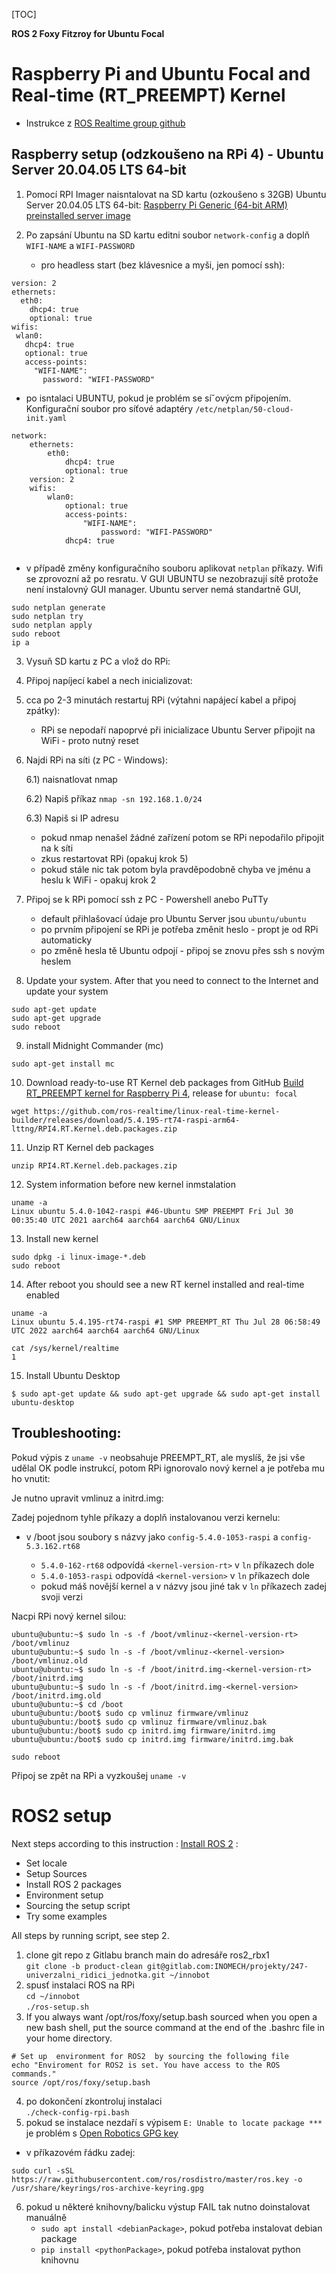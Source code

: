 [TOC]


**ROS 2 Foxy Fitzroy for Ubuntu Focal**

<div id="RT_PREEMPT">

# Raspberry Pi and Ubuntu Focal and Real-time (RT_PREEMPT) Kernel 
- Instrukce z [ROS Realtime group github](https://github.com/ros-realtime/linux-real-time-kernel-builder/tree/v5.4.106-rt54-raspi-arm64-lttng-Latest#deploy-new-kernel-on-raspberry-pi4)
  
## Raspberry setup (odzkoušeno na RPi 4) - Ubuntu Server 20.04.05 LTS 64-bit

1) Pomocí RPI Imager naisntalovat na SD kartu (ozkoušeno s 32GB) Ubuntu Server 20.04.05 LTS 64-bit: [Raspberry Pi Generic (64-bit ARM) preinstalled server image](https://cdimage.ubuntu.com/releases/focal/release/ubuntu-20.04.5-preinstalled-server-arm64+raspi.img.xz) 

2) Po zapsání Ubuntu na SD kartu editni soubor `network-config` a doplň `WIFI-NAME` a `WIFI-PASSWORD`
    - pro headless start (bez klávesnice a myši, jen pomocí ssh):

```
version: 2
ethernets:
  eth0:
    dhcp4: true
    optional: true
wifis:
 wlan0:
   dhcp4: true
   optional: true
   access-points:
     "WIFI-NAME":
       password: "WIFI-PASSWORD"

```
  - po isntalaci UBUNTU, pokud je problém se síˇovýcm připojením. Konfigurační soubor pro síťové adaptéry `/etc/netplan/50-cloud-init.yaml`
```
network:
    ethernets:
        eth0:
            dhcp4: true
            optional: true
    version: 2
    wifis:
        wlan0:
            optional: true
            access-points:
                "WIFI-NAME":
                    password: "WIFI-PASSWORD"
            dhcp4: true


```
  - v případě změny konfiguračního souboru aplikovat `netplan` příkazy. Wifi se zprovozní až po resratu. V GUI UBUNTU se nezobrazují sítě protože není instalovný GUI manager. Ubuntu server nemá standartně GUI,
```
sudo netplan generate
sudo netplan try
sudo netplan apply
sudo reboot
ip a
```

3) Vysuň SD kartu z PC a vlož do RPi: 

4) Připoj napíjecí kabel a nech inicializovat:

5) cca po 2-3 minutách restartuj RPi (výtahni napájecí kabel a připoj zpátky):
    - RPi se nepodaří napoprvé při inicializace Ubuntu Server připojit na WiFi - proto nutný reset


6) Najdi RPi na síti (z PC - Windows): 

     6.1) naisnatlovat nmap

     6.2) Napiš příkaz `nmap -sn 192.168.1.0/24`

     6.3) Napiš si IP adresu
     - pokud nmap nenašel žádné zařízení potom se RPi nepodařilo připojit na k síti 
     - zkus restartovat RPi (opakuj krok 5)
     - pokud stále nic tak potom byla pravděpodobně chyba ve jménu a heslu k WiFi - opakuj krok 2

7) Připoj se k RPi pomocí ssh z PC - Powershell anebo PuTTy 
    - default přihlašovací údaje pro Ubuntu Server jsou `ubuntu/ubuntu`
    - po prvním připojení se RPi je potřeba změnit heslo - propt je od RPi automaticky
    - po změně hesla tě Ubuntu odpojí - připoj se znovu přes ssh s novým heslem  
8) Update your system. After that you need to connect to the Internet and update your system
```
sudo apt-get update 
sudo apt-get upgrade
sudo reboot
```
9) install Midnight Commander (mc) 
```
sudo apt-get install mc
```
10) Download ready-to-use RT Kernel deb packages from GitHub [Build RT_PREEMPT kernel for Raspberry Pi 4](https://github.com/ros-realtime/linux-real-time-kernel-builder/releases), release for `ubuntu: focal`
```
wget https://github.com/ros-realtime/linux-real-time-kernel-builder/releases/download/5.4.195-rt74-raspi-arm64-lttng/RPI4.RT.Kernel.deb.packages.zip
```
11) Unzip RT Kernel deb packages 
```
unzip RPI4.RT.Kernel.deb.packages.zip
```
12) System information before new kernel inmstalation
```
uname -a
Linux ubuntu 5.4.0-1042-raspi #46-Ubuntu SMP PREEMPT Fri Jul 30 00:35:40 UTC 2021 aarch64 aarch64 aarch64 GNU/Linux
```
13) Install new kernel
```
sudo dpkg -i linux-image-*.deb
sudo reboot
```
14) After reboot you should see a new RT kernel installed and real-time enabled
```
uname -a
Linux ubuntu 5.4.195-rt74-raspi #1 SMP PREEMPT_RT Thu Jul 28 06:58:49 UTC 2022 aarch64 aarch64 aarch64 GNU/Linux

cat /sys/kernel/realtime
1
```
15) Install Ubuntu Desktop 
```
$ sudo apt-get update && sudo apt-get upgrade && sudo apt-get install ubuntu-desktop
```

## Troubleshooting: 

Pokud výpis z `uname -v` neobsahuje PREEMPT_RT, ale myslíš, že jsi vše udělal OK podle instrukcí, potom RPi ignorovalo nový kernel a je potřeba mu ho vnutit:

Je nutno upravit vmlinuz a initrd.img:

Zadej pojednom tyhle příkazy a doplň instalovanou verzi kernelu:

- v /boot jsou soubory s názvy jako `config-5.4.0-1053-raspi` a `config-5.3.162.rt68` 

  - `5.4.0-162-rt68` odpovídá ``<kernel-version-rt>`` v `ln` příkazech dole   
  - `5.4.0-1053-raspi` odpovídá ``<kernel-version>`` v `ln` příkazech dole 
  - pokud máš novější kernel a v názvy jsou jiné tak v `ln` příkazech zadej svoji verzi

Nacpi RPi nový kernel silou: 

``ubuntu@ubuntu:~$ sudo ln -s -f /boot/vmlinuz-<kernel-version-rt> /boot/vmlinuz``  
``ubuntu@ubuntu:~$ sudo ln -s -f /boot/vmlinuz-<kernel-version> /boot/vmlinuz.old``  
``ubuntu@ubuntu:~$ sudo ln -s -f /boot/initrd.img-<kernel-version-rt> /boot/initrd.img``  
``ubuntu@ubuntu:~$ sudo ln -s -f /boot/initrd.img-<kernel-version> /boot/initrd.img.old``  
``ubuntu@ubuntu:~$ cd /boot``  
``ubuntu@ubuntu:/boot$ sudo cp vmlinuz firmware/vmlinuz``  
``ubuntu@ubuntu:/boot$ sudo cp vmlinuz firmware/vmlinuz.bak``  
``ubuntu@ubuntu:/boot$ sudo cp initrd.img firmware/initrd.img``  
``ubuntu@ubuntu:/boot$ sudo cp initrd.img firmware/initrd.img.bak``  

``sudo reboot``  

Připoj se zpět na RPi a vyzkoušej `uname -v`

</div>

<div id="ROS2">

# ROS2 setup
Next steps according to this instruction : [Install ROS 2](https://docs.ros.org/en/foxy/Installation/Ubuntu-Install-Debians.html) :
- Set locale
- Setup Sources
- Install ROS 2 packages
- Environment setup
- Sourcing the setup script
- Try some examples

All steps by running script, see step 2.

1) clone git repo z Gitlabu branch main do adresáře ros2_rbx1   
``git clone -b product-clean git@gitlab.com:INOMECH/projekty/247-univerzalni_ridici_jednotka.git ~/innobot``
2) spusť instalaci ROS na RPi   
``cd ~/innobot``  
``./ros-setup.sh``
3) If you always want /opt/ros/foxy/setup.bash sourced when you open a new bash shell, put the source command at the end of the .bashrc file in your home directory.
```
# Set up  environment for ROS2  by sourcing the following file
echo "Enviroment for ROS2 is set. You have access to the ROS commands."
source /opt/ros/foxy/setup.bash
```
4) po dokončení zkontroluj instalaci   
``./check-config-rpi.bash``
5) pokud se instalace nezdaří s výpisem `E: Unable to locate package ***` je problém s [Open Robotics GPG key](https://discourse.ros.org/t/ros-gpg-key-expiration-incident/20669)
  -  v příkazovém řádku zadej: 
  ```
  sudo curl -sSL https://raw.githubusercontent.com/ros/rosdistro/master/ros.key -o /usr/share/keyrings/ros-archive-keyring.gpg
  ```
6) pokud u některé knihovny/balicku výstup FAIL tak nutno doinstalovat manuálně 
    - ``sudo apt install <debianPackage>``, pokud potřeba instalovat debian package
    - ``pip install <pythonPackage>``, pokud potřeba instalovat python knihovnu
</div>




